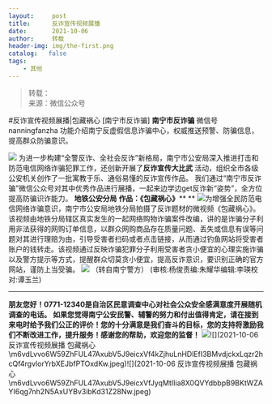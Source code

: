 ```yaml
---
layout:     post
title:      反诈宣传视频展播
date:       2021-10-06
author:     转载
header-img: img/the-first.png
catalog:   false
tags:
    - 其他
---
```


<blockquote><p>转载：<br>
来源：微信公众号</p></blockquote>

#反诈宣传视频展播|包藏祸心
[南宁市反诈骗]
**南宁市反诈骗**
微信号nanningfanzha
功能介绍南宁反虚假信息诈骗中心，权威推送预警、防骗信息，提高群众防骗意识。

![]({{site.baseurl}}/postimg/m6vdLvvo6W5iaqtFlbC2aKtxz0cgAUufMCLNZjTFq3atj7KNzA5jndiaFCUL151ExlvRyBicqsE2ibqpx1OibZrS54A.gif)
为进一步构建“全警反诈、全社会反诈”新格局，南宁市公安局深入推进打击和防范电信网络诈骗犯罪工作，还创新开展了**反诈宣传大比武**
活动，组织全市各级公安机关创作了一批寓教于乐、通俗易懂的反诈宣传作品。
我们通过“南宁市反诈骗”微信公众号对其中优秀作品进行展播，一起来边学边get反诈新“姿势”，全方位提高防骗识诈能力。
**地铁公安分局**
**作品：《包藏祸心》****
**
![]({{site.baseurl}}/postimg/7QRTvkK2qC42QNeuLOOEE6bCG595AahicR8N0X1fpvK1rMAIgRMGBQFJ3OdhCY09JMKWtQDjMGjCmsZUcQA6GHg.png)为增强全民防范电信网络诈骗意识，南宁市公安局地铁分局拍摄了反诈题材的微视频《包藏祸心》。该视频由地铁分局辖区真实发生的一起网络购物诈骗案件改编，讲的是诈骗分子利用非法获得的网购订单信息，以群众网购商品存在质量问题、丢失或信息有误等问题对其进行理赔为由，引导受害者扫码或者点击链接，从而通过钓鱼网站将受害者账户的钱转走。该视频通过反映诈骗犯罪分子利用受害者贪小便宜的心理实施诈骗以及警方提示等方式，提醒群众切莫贪小便宜，提高反诈意识，要识别正确的官方网站，谨防上当受骗。
![]({{site.baseurl}}/postimg/P9ficrEVSdibanOUBq2fzocwibgyhtQTBfJv36FDwgcia7ichxa9lmboIkx0GkZ16iccCfV19q8jdK29jJTtYBmricEXg.png)
（转自南宁警方）
(审核:杨俊责编:朱耀华编辑:李瑛校对:谭玉兰)
***
******朋友您好！0771-12340是****自治区民意调查中心对社会公众安全感满意度开展随机调查的电话。**
**如果您觉得南宁公安民警、辅警的努力和付出值得肯定，请在接到来电时给予我们公正的评价！您的十分满意是我们奋斗的目标，您的支持将激励我们不断改进工作，提升服务！感谢您的帮助，欢迎您的监督！**
![]({{site.baseurl}}/postimg/m6vdLvvo6W59ZhFUL47AxubV5J9eicxVfeSQib8vSmVVKag6DgCakibnVGaXRN16TfOcn1K8fqzFkplNvtJX4JWWw.jpeg)![](2021-10-06
反诈宣传视频展播
包藏祸心\\m6vdLvvo6W59ZhFUL47AxubV5J9eicxVf4kZjhuLnHDlEfI3BMvdjckxLqzr2hcQf4rgvlorYrbXEJbfPTOxdKw.jpeg)![](2021-10-06
反诈宣传视频展播
包藏祸心\\m6vdLvvo6W59ZhFUL47AxubV5J9eicxVfJyqMtIIia8X0QVYdbbpB9BKtWZAYI6qg7nh2N5AxUYBv3ibKd31Z28Nw.jpeg)
